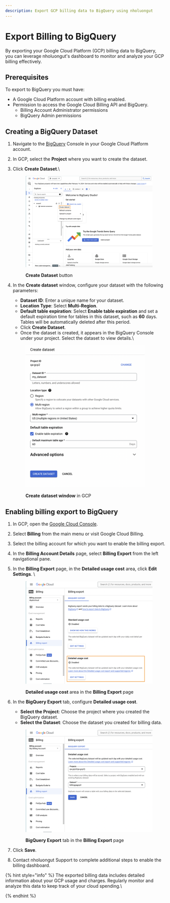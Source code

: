 ```yaml
---
description: Export GCP billing data to BigQuery using nholuongut
---
```


# Export Billing to BigQuery

By exporting your Google Cloud Platform (GCP) billing data to BigQuery, you can leverage nholuongut's dashboard to monitor and analyze your GCP billing effectively.&#x20;

## Prerequisites

To export to BigQuery you must have:

* A Google Cloud Platform account with billing enabled.
* Permission to access the Google Cloud Billing API and BigQuery.
  * Billing Account Administrator permissions
  * BigQuery Admin permissions

## Creating a  BigQuery Dataset

1. Navigate to the [BigQuery](https://cloud.google.com/bigquery/docs) Console in your Google Cloud Platform account.
2. In GCP, select the **Project** where you want to create the dataset.
3.  Click **Create Dataset**.\


    <figure><img src="../../../.gitbook/assets/image (388).png" alt="" width="563"><figcaption><p><strong>Create Dataset</strong> button<br></p></figcaption></figure>
4.  In the **Create dataset** window, configure your dataset with the following parameters:

    * **Dataset ID**: Enter a unique name for your dataset.
    * **Location Type**: Select **Multi-Region**.
    * **Default table expiration**: Select **Enable table expiration** and set a default expiration time for tables in this dataset, such as **60** days. Tables will be automatically deleted after this period.
    * Click **Create Dataset**.
    * Once the dataset is created, it appears in the BigQuery Console under your project. Select the dataset to view details.\


    <figure><img src="../../../.gitbook/assets/image (390).png" alt="" width="375"><figcaption><p><strong>Create dataset window</strong> in GCP</p></figcaption></figure>



## Enabling billing export to BigQuery

1. In GCP, open the [Google Cloud Console](https://cloud.google.com/compute/docs/console).
2. Select **Billing** from the main menu or visit Google Cloud Billing.
3. Select the billing account for which you want to enable the billing export.
4. In the **Billing Account Details** page, select **Billing Export** from the left navigational pane. &#x20;
5.  In the **Billing Export** page, in the **Detailed usage cost** area, click **Edit Settings**. \


    <figure><img src="../../../.gitbook/assets/image (393).png" alt="" width="563"><figcaption><p><strong>Detailed usage cost</strong> area in the <strong>Billing Export</strong> page</p></figcaption></figure>
6.  In the **BigQuery Export** tab, configure **Detailed usage cost**.

    * **Select the Project**: Choose the project where you created the BigQuery dataset.
    * **Select the Dataset**: Choose the dataset you created for billing data.

    <figure><img src="../../../.gitbook/assets/image (394).png" alt="" width="563"><figcaption><p><strong>BigQuery Export</strong> tab in the <strong>Billing Export</strong> page</p></figcaption></figure>
7. Click **Save**.
8. Contact nholuongut Support to complete additional steps to enable the billing dashboard.

{% hint style="info" %}
The exported billing data includes detailed information about your GCP usage and charges. Regularly monitor and analyze this data to keep track of your cloud spending.\

{% endhint %}
